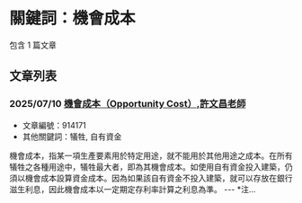 # 關鍵詞：機會成本

包含 1 篇文章

## 文章列表

### 2025/07/10 [機會成本（Opportunity Cost）,許文昌老師](../../articles/914171_%E6%A9%9F%E6%9C%83%E6%88%90%E6%9C%AC%EF%BC%88Opportunity%20Cost%EF%BC%89%2C%E8%A8%B1%E6%96%87%E6%98%8C%E8%80%81%E5%B8%AB.md)
- 文章編號：914171
- 其他關鍵詞：犠牲, 自有資金

機會成本，指某一項生產要素用於特定用途，就不能用於其他用途之成本。在所有犠牲之各種用途中，犠牲最大者，即為其機會成本。如使用自有資金投入建築，仍須以機會成本設算資金成本。因為如果該自有資金不投入建築，就可以存放在銀行滋生利息，因此機會成本以一定期定存利率計算之利息為準。     ---     *注...

